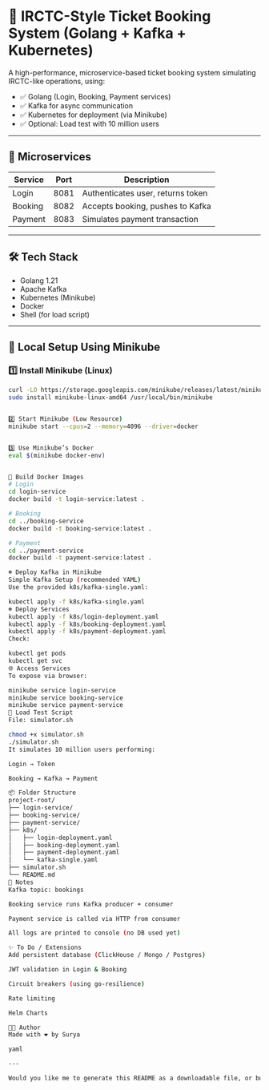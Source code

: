 # 🚆 IRCTC-Style Ticket Booking System (Golang + Kafka + Kubernetes)

A high-performance, microservice-based ticket booking system simulating IRCTC-like operations, using:

- ✅ Golang (Login, Booking, Payment services)
- ✅ Kafka for async communication
- ✅ Kubernetes for deployment (via Minikube)
- ✅ Optional: Load test with 10 million users

---

## 📁 Microservices

| Service   | Port  | Description                        |
|-----------|-------|------------------------------------|
| Login     | 8081  | Authenticates user, returns token |
| Booking   | 8082  | Accepts booking, pushes to Kafka  |
| Payment   | 8083  | Simulates payment transaction     |

---

## 🛠️ Tech Stack

- Golang 1.21
- Apache Kafka
- Kubernetes (Minikube)
- Docker
- Shell (for load script)

---

## 🚀 Local Setup Using Minikube

### 1️⃣ Install Minikube (Linux)
```bash
curl -LO https://storage.googleapis.com/minikube/releases/latest/minikube-linux-amd64
sudo install minikube-linux-amd64 /usr/local/bin/minikube


2️⃣ Start Minikube (Low Resource)
minikube start --cpus=2 --memory=4096 --driver=docker


3️⃣ Use Minikube’s Docker
eval $(minikube docker-env)


🧱 Build Docker Images
# Login
cd login-service
docker build -t login-service:latest .

# Booking
cd ../booking-service
docker build -t booking-service:latest .

# Payment
cd ../payment-service
docker build -t payment-service:latest .

☸️ Deploy Kafka in Minikube
Simple Kafka Setup (recommended YAML)
Use the provided k8s/kafka-single.yaml:

kubectl apply -f k8s/kafka-single.yaml
☸️ Deploy Services
kubectl apply -f k8s/login-deployment.yaml
kubectl apply -f k8s/booking-deployment.yaml
kubectl apply -f k8s/payment-deployment.yaml
Check:

kubectl get pods
kubectl get svc
🌐 Access Services
To expose via browser:

minikube service login-service
minikube service booking-service
minikube service payment-service
🧪 Load Test Script
File: simulator.sh

chmod +x simulator.sh
./simulator.sh
It simulates 10 million users performing:

Login → Token

Booking → Kafka → Payment

📦 Folder Structure
project-root/
├── login-service/
├── booking-service/
├── payment-service/
├── k8s/
│   ├── login-deployment.yaml
│   ├── booking-deployment.yaml
│   ├── payment-deployment.yaml
│   └── kafka-single.yaml
├── simulator.sh
└── README.md
📌 Notes
Kafka topic: bookings

Booking service runs Kafka producer + consumer

Payment service is called via HTTP from consumer

All logs are printed to console (no DB used yet)

✨ To Do / Extensions
Add persistent database (ClickHouse / Mongo / Postgres)

JWT validation in Login & Booking

Circuit breakers (using go-resilience)

Rate limiting

Helm Charts

👨‍💻 Author
Made with ❤️ by Surya

yaml

---

Would you like me to generate this README as a downloadable file, or bundle it into a GitHub-ready [starter repo structure](f)?